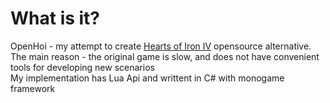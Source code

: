# What is it?
OpenHoi - my attempt to create [Hearts of Iron IV](https://store.steampowered.com/app/394360/Hearts_of_Iron_IV/) opensource alternative.<br>
The main reason - the original game is slow, and does not have convenient tools for developing new scenarios<br>
My implementation has Lua Api and writtent in C# with monogame framework<br>
